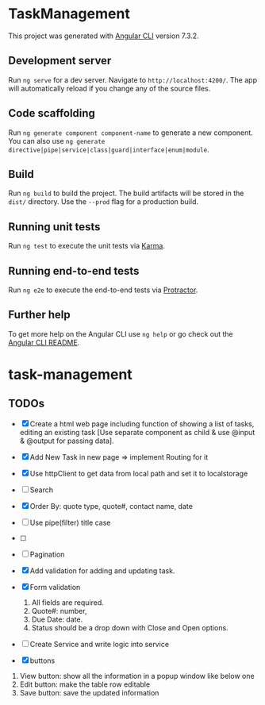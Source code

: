 # TaskManagement

This project was generated with [Angular CLI](https://github.com/angular/angular-cli) version 7.3.2.



## Development server

Run `ng serve` for a dev server. Navigate to `http://localhost:4200/`. The app will automatically reload if you change any of the source files.

## Code scaffolding

Run `ng generate component component-name` to generate a new component. You can also use `ng generate directive|pipe|service|class|guard|interface|enum|module`.

## Build

Run `ng build` to build the project. The build artifacts will be stored in the `dist/` directory. Use the `--prod` flag for a production build.

## Running unit tests

Run `ng test` to execute the unit tests via [Karma](https://karma-runner.github.io).

## Running end-to-end tests

Run `ng e2e` to execute the end-to-end tests via [Protractor](http://www.protractortest.org/).

## Further help

To get more help on the Angular CLI use `ng help` or go check out the [Angular CLI README](https://github.com/angular/angular-cli/blob/master/README.md).

# task-management

## TODOs

- [x] Create a html web page including function of showing a list of tasks, editing an existing task [Use separate component as child & use @input & @output for passing data]. 
- [x] Add New Task in new page => implement Routing for it 
- [x] Use httpClient to get data from local path and set it to localstorage 
- [ ] Search 
- [x] Order By: quote type, quote#, contact name, date 
- [ ] Use pipe(filter) title case 
- [ ] 
- [ ] Pagination 
- [x] Add validation for adding and updating task. 
- [x] Form validation 
  1. All fields are required. 
  2. Quote#: number, 
  3. Due Date: date. 
  4. Status should be a drop down with Close and Open options. 

- [ ] Create Service and write logic into service
- [x] buttons 

1. View button: show all the information in a popup window like below one 
2. Edit button: make the table row editable 
3. Save button: save the updated information 



